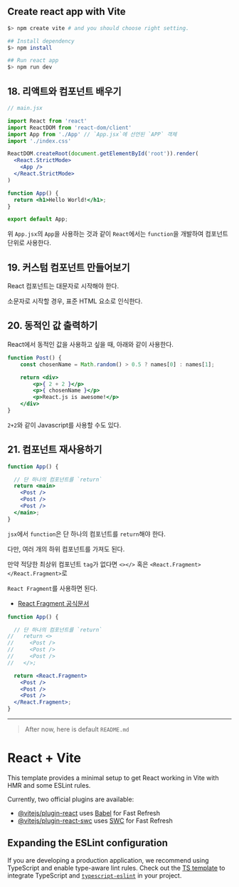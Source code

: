 ## Create react app with Vite

```bash
$> npm create vite # and you should choose right setting.

## Install dependency
$> npm install

## Run react app
$> npm run dev
```

## 18. 리액트와 컴포넌트 배우기

```jsx
// main.jsx

import React from 'react'
import ReactDOM from 'react-dom/client'
import App from './App' // `App.jsx`에 선언된 `APP` 객체
import './index.css'

ReactDOM.createRoot(document.getElementById('root')).render(
  <React.StrictMode>
    <App />
  </React.StrictMode>
)
```

```jsx
function App() {
  return <h1>Hello World!</h1>;
}

export default App;
```

위 `App.jsx`의 `App`을 사용하는 것과 같이 `React`에서는 `function`을 개발하여 컴포넌트 단위로 사용한다.


## 19. 커스텀 컴포넌트 만들어보기

React 컴포넌트는 대문자로 시작해야 한다.

소문자로 시작할 경우, 표준 HTML 요소로 인식한다.

## 20. 동적인 값 출력하기

React에서 동적인 값을 사용하고 싶을 때, 아래와 같이 사용한다.

```jsx
function Post() {
    const chosenName = Math.random() > 0.5 ? names[0] : names[1];

    return <div>
        <p>{ 2 + 2 }</p>
        <p>{ chosenName }</p>
        <p>React.js is awesome!</p>
    </div>
} 
```

`2+2`와 같이 Javascript를 사용할 수도 있다.

## 21. 컴포넌트 재사용하기

```jsx
function App() {

  // 단 하나의 컴포넌트를 `return`
  return <main> 
    <Post />
    <Post />
    <Post />
  </main>;
}
```

`jsx`에서 `function`은 단 하나의 컴포넌트를 `return`해야 한다.

다만, 여러 개의 하위 컴포넌트를 가져도 된다.

만약 적당한 최상위 컴포넌트 `tag`가 없다면 `<></>` 혹은 `<React.Fragment></React.Fragment>`로 

`React Fragment`를 사용하면 된다.

- [React Fragment 공식문서](https://ko.legacy.reactjs.org/docs/fragments.html)


```jsx
function App() {

  // 단 하나의 컴포넌트를 `return`
//   return <> 
//     <Post />
//     <Post />
//     <Post />
//   </>;

  return <React.Fragment> 
    <Post />
    <Post />
    <Post />
  </React.Fragment>;
}
```


---

> After now, here is default `README.md`

# React + Vite

This template provides a minimal setup to get React working in Vite with HMR and some ESLint rules.

Currently, two official plugins are available:

- [@vitejs/plugin-react](https://github.com/vitejs/vite-plugin-react/blob/main/packages/plugin-react/README.md) uses [Babel](https://babeljs.io/) for Fast Refresh
- [@vitejs/plugin-react-swc](https://github.com/vitejs/vite-plugin-react-swc) uses [SWC](https://swc.rs/) for Fast Refresh

## Expanding the ESLint configuration

If you are developing a production application, we recommend using TypeScript and enable type-aware lint rules. Check out the [TS template](https://github.com/vitejs/vite/tree/main/packages/create-vite/template-react-ts) to integrate TypeScript and [`typescript-eslint`](https://typescript-eslint.io) in your project.
